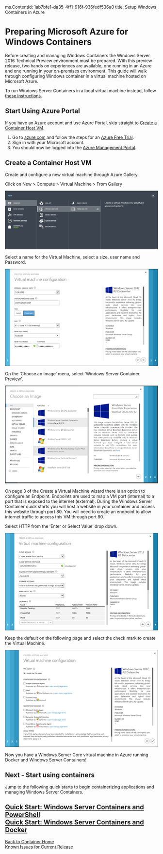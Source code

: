 ﻿ms.ContentId: 1ab7bfe1-da35-4ff1-916f-936fedf536a0
title: Setup Windows Containers in Azure

# Preparing Microsoft Azure for Windows Containers

Before creating and managing Windows Containers the Windows Server 2016 Technical Preview environment must be prepared. With this preview release, two hands on experiences are available, one running in an Azure and one running in your on-premises environment. This guide will walk through configuring Windows container in a virtual machine hosted on Microsoft Azure. 

To run Windows Server Containers in a local virtual machine instead, follow [these instructions](./container_setup.md).

## Start Using Azure Portal
If you have an Azure account and use Azure Portal, skip straight to [Create a Container Host VM](#CreateacontainerhostVM).

1. Go to [azure.com](https://azure.microsoft.com) and follow the steps for an [Azure Free Trial](https://azure.microsoft.com/en-us/pricing/free-trial/).
2. Sign in with your Microsoft account.
3. You should now be logged into the [Azure Management Portal](https://manage.windowsazure.com/).

## Create a Container Host VM
Create and configure a new virtual machine through Azure Gallery.

Click on New > Compute > Virtual Machine > From Gallery

![](./media/CreateAzureVM.png)

Select a name for the Virtual Machine, select a size, user name and Password.

![](./media/Create_vm2.png)

On the ‘Choose an Image’ menu, select ‘Windows Server Container Preview’.

![](media/AzureGallery.png)

On page 3 of the Create a Virtual Machine wizard there is an option to configure an Endpoint. Endpoints are used to map a VM port (internal) to a port that is exposed to the internet (external). During the Windows Server Container quick starts you will host a website in your container and access this website through port 80. You will need to create an endpoint to allow internet traffic to access this VM through port 80.

Select HTTP from the ‘Enter or Select Value’ drop down. 
 
![](media/AzurePorts.png)

Keep the default on the following page and select the check mark to create the Virtual Machine.
  
![](media/create_vm3.png)

Now you have a Windows Server Core virtual machine in Azure running Docker and Windows Server Containers!
  
## Next - Start using containers

Jump to the following quick starts to begin containerizing applications and managing Windows Server Containers.

[Quick Start: Windows Server Containers and PowerShell](./manage_powershell.md)  
[Quick Start: Windows Server Containers and Docker](./manage_docker.md) 
-------------------
[Back to Container Home](../containers_welcome.md)  
[Known Issues for Current Release](../about/work_in_progress.md)
